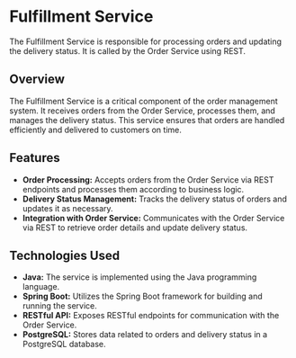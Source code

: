 # Fulfillment Service

The Fulfillment Service is responsible for processing orders and updating the delivery status. It is called by the Order Service using REST.

## Overview

The Fulfillment Service is a critical component of the order management system. It receives orders from the Order Service, processes them, and manages the delivery status. This service ensures that orders are handled efficiently and delivered to customers on time.

## Features

- **Order Processing:** Accepts orders from the Order Service via REST endpoints and processes them according to business logic.
- **Delivery Status Management:** Tracks the delivery status of orders and updates it as necessary.
- **Integration with Order Service:** Communicates with the Order Service via REST to retrieve order details and update delivery status.

## Technologies Used

- **Java:** The service is implemented using the Java programming language.
- **Spring Boot:** Utilizes the Spring Boot framework for building and running the service.
- **RESTful API:** Exposes RESTful endpoints for communication with the Order Service.
- **PostgreSQL:** Stores data related to orders and delivery status in a PostgreSQL database.


